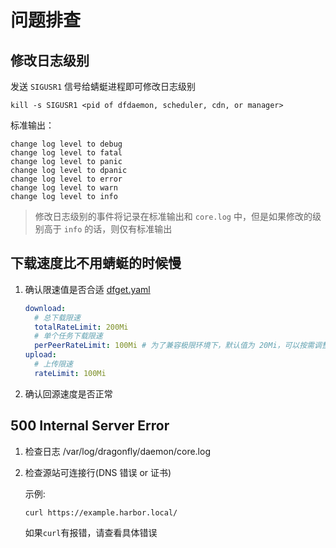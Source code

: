 # 问题排查

## 修改日志级别

发送 `SIGUSR1` 信号给蜻蜓进程即可修改日志级别

```shell
kill -s SIGUSR1 <pid of dfdaemon, scheduler, cdn, or manager>
```

标准输出：

```text
change log level to debug
change log level to fatal
change log level to panic
change log level to dpanic
change log level to error
change log level to warn
change log level to info
```

> 修改日志级别的事件将记录在标准输出和 `core.log` 中，但是如果修改的级别高于 `info` 的话，则仅有标准输出

## 下载速度比不用蜻蜓的时候慢

1. 确认限速值是否合适 [dfget.yaml](https://github.com/dragonflyoss/Dragonfly2/blob/main/docs/zh-CN/config/dfget.yaml#L61)

   ```yaml
   download:
     # 总下载限速
     totalRateLimit: 200Mi
     # 单个任务下载限速
     perPeerRateLimit: 100Mi # 为了兼容极限环境下，默认值为 20Mi，可以按需调整
   upload:
     # 上传限速
     rateLimit: 100Mi
   ```

2. 确认回源速度是否正常

## 500 Internal Server Error

1. 检查日志 /var/log/dragonfly/daemon/core.log

2. 检查源站可连接行(DNS 错误 or 证书)

   示例:

   ```shell
   curl https://example.harbor.local/
   ```

   如果`curl`有报错，请查看具体错误
